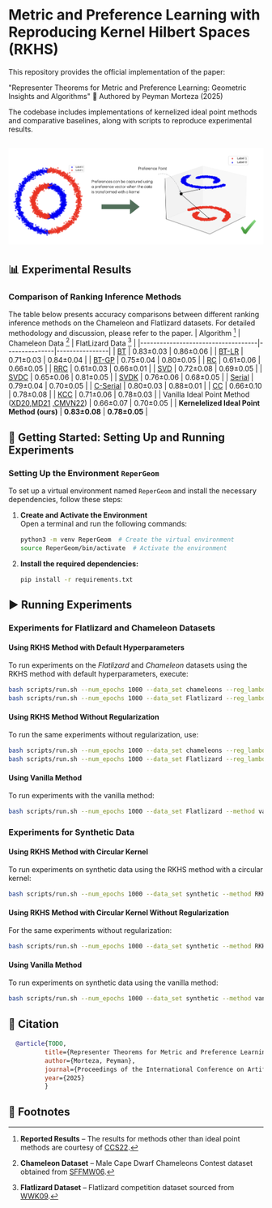 # Metric and Preference Learning with Reproducing Kernel Hilbert Spaces (RKHS)

This repository provides the official implementation of the paper:

"Representer Theorems for Metric and Preference Learning: Geometric Insights and Algorithms"
📌 Authored by Peyman Morteza (2025)

The codebase includes implementations of kernelized ideal point methods and comparative baselines, along with scripts to reproduce experimental results.

![Alt text](img/teaser.png "RKHS")
---

## 📊 Experimental Results

### Comparison of Ranking Inference Methods
The table below presents accuracy comparisons between different ranking inference methods on the Chameleon and Flatlizard datasets. For detailed methodology and discussion, please refer to the paper.
| Algorithm [^3]                          | Chameleon Data [^1] | FlatLizard Data [^2] |
|------------------------------------|---------------|----------------|
| [BT](https://www.jstor.org/stable/2334029)                                 | 0.83±0.03     | 0.86±0.06      |
| [BT-LR](https://icml.cc/Conferences/2005/proceedings/papers/018_Preference_ChuGhahramani.pdf)                              | 0.71±0.03     | 0.84±0.04      |
| [BT-GP](https://icml.cc/Conferences/2005/proceedings/papers/018_Preference_ChuGhahramani.pdf)                              | 0.75±0.04     | 0.80±0.05      |
| [RC](https://papers.nips.cc/paper_files/paper/2012/hash/9adeb82fffb5444e81fa0ce8ad8afe7a-Abstract.html)                                 | 0.61±0.06     | 0.66±0.05      |
| [RRC](https://proceedings.mlr.press/v124/jain20a/jain20a.pdf)                                | 0.61±0.03     | 0.66±0.01      |
| [SVD](https://proceedings.mlr.press/v51/cucuringu16.html)                                | 0.72±0.08     | 0.69±0.05      |
| [SVDC](https://link.springer.com/chapter/10.1007/978-3-031-26419-1_5)                               | 0.65±0.06     | 0.81±0.05      |
| [SVDK](https://link.springer.com/chapter/10.1007/978-3-031-26419-1_5)                               | 0.76±0.06     | 0.68±0.05      |
| [Serial](https://www.jmlr.org/papers/volume17/16-035/16-035.pdf)                             | 0.79±0.04     | 0.70±0.05      |
| [C-Serial](https://link.springer.com/chapter/10.1007/978-3-031-26419-1_5)                           | 0.80±0.03     | 0.88±0.01      |
| [CC](https://link.springer.com/chapter/10.1007/978-3-031-26419-1_5)                                 | 0.66±0.10     | 0.78±0.08      |
| [KCC](https://link.springer.com/chapter/10.1007/978-3-031-26419-1_5)                                | 0.71±0.06     | 0.78±0.03      |
| Vanilla Ideal Point Method ([XD20](https://proceedings.neurips.cc/paper/2020/file/0561bc7ecba98e39ca7994f93311ba23-Paper.pdf),[MD21](https://jmlr.csail.mit.edu/papers/volume22/18-105/18-105.pdf) ,[CMVN22](https://proceedings.neurips.cc/paper_files/paper/2022/file/1fd4367793bcd3ad38a0b820fcc1b815-Paper-Conference.pdf))  | 0.66±0.07     | 0.70±0.05      |
| **Kernelelized Ideal Point Method (ours)**          | **0.83±0.08**     | **0.78±0.05**      |

## 🔧 Getting Started: Setting Up and Running Experiments

### Setting Up the Environment `ReperGeom`

To set up a virtual environment named `ReperGeom` and install the necessary dependencies, follow these steps:

1. **Create and Activate the Environment**  
   Open a terminal and run the following commands:

   ```bash
   python3 -m venv ReperGeom  # Create the virtual environment
   source ReperGeom/bin/activate  # Activate the environment
   ```

2. **Install the required dependencies:**
   ```bash
   pip install -r requirements.txt
   ```

## ▶️ Running Experiments

### Experiments for Flatlizard and Chameleon Datasets

#### Using RKHS Method with Default Hyperparameters

To run experiments on the *Flatlizard* and *Chameleon* datasets using the RKHS method with default hyperparameters, execute:

```bash
bash scripts/run.sh --num_epochs 1000 --data_set chameleons --reg_lambda 0.002 --method RKHS
bash scripts/run.sh --num_epochs 1000 --data_set Flatlizard --reg_lambda 0.0001 --method RKHS
```

#### Using RKHS Method Without Regularization

To run the same experiments without regularization, use:

```bash
bash scripts/run.sh --num_epochs 1000 --data_set chameleons --reg_lambda 0.0 --method RKHS
bash scripts/run.sh --num_epochs 1000 --data_set Flatlizard --reg_lambda 0.0 --method RKHS
```

#### Using Vanilla Method

To run experiments with the vanilla method:

```bash
bash scripts/run.sh --num_epochs 1000 --data_set Flatlizard --method vanilla
```

### Experiments for Synthetic Data

#### Using RKHS Method with Circular Kernel

To run experiments on synthetic data using the RKHS method with a circular kernel:

```bash
bash scripts/run.sh --num_epochs 1000 --data_set synthetic --method RKHS --kernel circ --reg_lambda 0.007 --num_runs 3
```

#### Using RKHS Method with Circular Kernel Without Regularization

For the same experiments without regularization:

```bash
bash scripts/run.sh --num_epochs 1000 --data_set synthetic --method RKHS --kernel circ --reg_lambda 0.0 --num_runs 3
```

#### Using Vanilla Method

To run experiments on synthetic data using the vanilla method:

```bash
bash scripts/run.sh --num_epochs 1000 --data_set synthetic --method vanilla --num_runs 3
```
## 📄 Citation

```bibtex
  @article{TODO,
          title={Representer Theorems for Metric and Preference Learning: Geometric Insights and Algorithms}, 
          author={Morteza, Peyman},
          journal={Proceedings of the International Conference on Artificial Intelligence and Statistics (AISTATS)},
          year={2025}
          }
```
## 📌 Footnotes

[^1]: **Chameleon Dataset** – Male Cape Dwarf Chameleons Contest dataset obtained from [SFFMW06](https://www.sciencedirect.com/science/article/pii/S0003347206001035).
[^2]: **Flatlizard Dataset** – Flatlizard competition dataset sourced from [WWK09](https://pmc.ncbi.nlm.nih.gov/articles/PMC2660994/).
[^3]: **Reported Results** – The results for methods other than ideal point methods are courtesy of [CCS22](https://link.springer.com/chapter/10.1007/978-3-031-26419-1_5).



